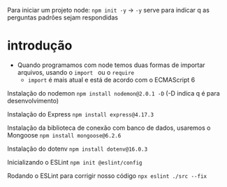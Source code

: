 Para iniciar um projeto node:
`npm init -y` -> `-y` serve para indicar q as perguntas padrões sejam respondidas

# introdução
- Quando programamos com node temos duas formas de importar arquivos, usando o `import ` ou o `require`
    - `import` é mais atual e está de acordo com o ECMAScript 6

Instalação do nodemon
`npm install nodemon@2.0.1 -D` (-D indica q é para desenvolvimento)

Instalação do Express
`npm install express@4.17.3`

Instalação da biblioteca de conexão com banco de dados, usaremos o Mongoose
`npm install mongoose@6.2.6`

Instalação do dotenv
`npm install dotenv@16.0.3`

Inicializando o ESLint
`npm init @eslint/config`

Rodando o ESLint para corrigir nosso código
`npx eslint ./src --fix`